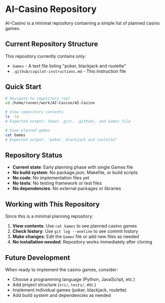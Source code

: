 # AI-Casino Repository

AI-Casino is a minimal repository containing a simple list of planned casino games.

## Current Repository Structure

This repository currently contains only:
- `Games` - A text file listing "poker, blackjack and roulette"
- `.github/copilot-instructions.md` - This instruction file

## Quick Start

```bash
# Navigate to repository root
cd /home/runner/work/AI-Casino/AI-Casino

# View repository contents
ls -la
# Expected output: Shows .git/, .github/, and Games file

# View planned games
cat Games
# Expected output: "poker, blackjack and roulette"
```

## Repository Status

- **Current state**: Early planning phase with single Games file
- **No build system**: No package.json, Makefile, or build scripts
- **No code**: No implementation files yet
- **No tests**: No testing framework or test files
- **No dependencies**: No external packages or libraries

## Working with This Repository

Since this is a minimal planning repository:

1. **View contents**: Use `cat Games` to see planned casino games
2. **Check history**: Use `git log --oneline` to see commit history  
3. **Make changes**: Edit the `Games` file or add new files as needed
4. **No installation needed**: Repository works immediately after cloning

## Future Development

When ready to implement the casino games, consider:
- Choose a programming language (Python, JavaScript, etc.)
- Add project structure (`src/`, `tests/`, etc.)
- Implement individual games (poker, blackjack, roulette)
- Add build system and dependencies as needed